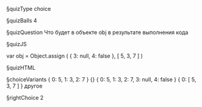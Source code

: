 §quizType
choice

§quizBalls
4

§quizQuestion
Что будет в объекте  obj  в результате выполнения кода



§quizJS

var obj = Object.assign (
  { 3: null, 4: false },
  [ 5, 3, 7 ]
)

§quizHTML


§choiceVariants
{ 0: 5, 1: 3, 2: 7 }
{}
{ 0: 5, 1: 3, 2: 7, 3: null, 4: false }
{ 0: [ 5, 3, 7 ] }
другое

§rightChoice
2
